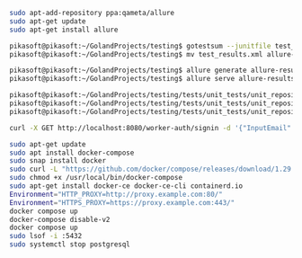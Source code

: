 ```bash
sudo apt-add-repository ppa:qameta/allure
sudo apt-get update
sudo apt-get install allure
```

```bash
pikasoft@pikasoft:~/GolandProjects/testing$ gotestsum --junitfile test_results.xml ./tests/unit_tests/unit_services/mock
pikasoft@pikasoft:~/GolandProjects/testing$ mv test_results.xml allure-results/

pikasoft@pikasoft:~/GolandProjects/testing$ allure generate allure-results --clean -o allure-report
pikasoft@pikasoft:~/GolandProjects/testing$ allure serve allure-results
```


[//]: # (run tests)
```bash
pikasoft@pikasoft:~/GolandProjects/testing/tests/unit_tests/unit_repository/mock$ go test
pikasoft@pikasoft:~/GolandProjects/testing/tests/unit_tests/unit_repository/mock$ go test -shuffle=on
pikasoft@pikasoft:~/GolandProjects/testing/tests/unit_tests/unit_repository/mock$ go test -v
```


[//]: # (open Wireshark and find Loopback-lo to start capturing traffic)
[//]: # (then do commands with curl/postman to imitate e2e test: get, post, put, delete)
```bash
curl -X GET http://localhost:8080/worker-auth/signin -d '{"InputEmail":"default@admin.com","InputPassword":"admin123"}' -H "Content-Type: application/x-www-form-urlencoded"
```


[//]: # (install docker)
```bash
sudo apt-get update
sudo apt install docker-compose
sudo snap install docker
sudo curl -L "https://github.com/docker/compose/releases/download/1.29.2/docker-compose-$(uname -s)-$(uname -m)" -o /usr/local/bin/docker-compose
sudo chmod +x /usr/local/bin/docker-compose
sudo apt-get install docker-ce docker-ce-cli containerd.io
Environment="HTTP_PROXY=http://proxy.example.com:80/"
Environment="HTTPS_PROXY=https://proxy.example.com:443/"
docker compose up
docker-compose disable-v2
docker compose up
sudo lsof -i :5432 
sudo systemctl stop postgresql
```